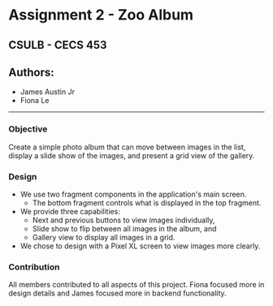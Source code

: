 # Assignment 2 - Zoo Album

## CSULB - CECS 453

## Authors:

- James Austin Jr
- Fiona Le

---

### <b>Objective</b>

Create a simple photo album that can move between images in the list,
display a slide show of the images, and present a grid view of the gallery.

### <b>Design</b>

- We use two fragment components in the application's main screen.
  - The bottom fragment controls what is displayed in the top fragment.
- We provide three capabilities:
  - Next and previous buttons to view images individually,
  - Slide show to flip between all images in the album, and
  - Gallery view to display all images in a grid.
- We chose to design with a Pixel XL screen to view images more clearly.

### <b>Contribution</b>

All members contributed to all aspects of this project. Fiona focused more in design details and James focused more in backend functionality.
